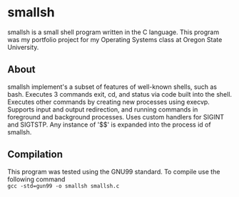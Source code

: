 <h1>smallsh</h1>
smallsh is a small shell program written in the C language. This program was my portfolio project for my Operating Systems class at Oregon State University.

<h2>About</h2>
smallsh implement's a subset of features of well-known shells, such as bash.
Executes 3 commands exit, cd, and status via code built into the shell.
Executes other commands by creating new processes using execvp.
Supports input and output redirection, and running commands in foreground and background processes.
Uses custom handlers for SIGINT and SIGTSTP.
Any instance of '$$' is expanded into the process id of smallsh.
<h2>Compilation</h2>
This program was tested using the GNU99 standard. To compile use the following command<br>
<code>gcc -std=gun99 -o smallsh smallsh.c</code>
